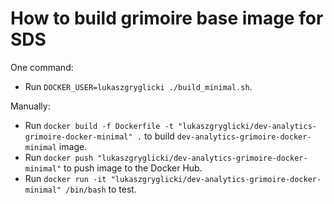 # How to build grimoire base image for SDS

One command:

- Run `DOCKER_USER=lukaszgryglicki ./build_minimal.sh`.

Manually: 

- Run `docker build -f Dockerfile -t "lukaszgryglicki/dev-analytics-grimoire-docker-minimal" .` to build `dev-analytics-grimoire-docker-minimal` image.
- Run `docker push "lukaszgryglicki/dev-analytics-grimoire-docker-minimal"` to push image to the Docker Hub.
- Run `docker run -it "lukaszgryglicki/dev-analytics-grimoire-docker-minimal" /bin/bash` to test.

